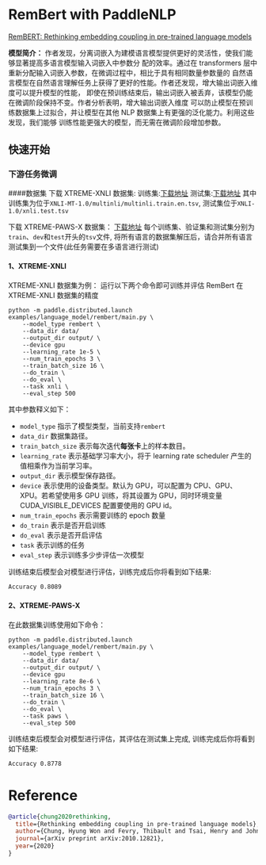 # RemBert with PaddleNLP

[RemBERT: Rethinking embedding coupling in pre-trained language models](https://arxiv.org/pdf/2010.12821v1.pdf)

**模型简介：**
作者发现，分离词嵌入为建模语言模型提供更好的灵活性，使我们能够显著提高多语言模型输入词嵌入中参数分
配的效率。通过在 transformers 层中重新分配输入词嵌入参数，在微调过程中，相比于具有相同数量参数量的
自然语言模型在自然语言理解任务上获得了更好的性能。作者还发现，增大输出词嵌入维度可以提升模型的性能，
即使在预训练结束后，输出词嵌入被丢弃，该模型仍能在微调阶段保持不变。作者分析表明，增大输出词嵌入维度
可以防止模型在预训练数据集上过拟合，并让模型在其他 NLP 数据集上有更强的泛化能力。利用这些发现，我们能够
训练性能更强大的模型，而无需在微调阶段增加参数。

## 快速开始

### 下游任务微调

####数据集
下载 XTREME-XNLI 数据集:
训练集:[下载地址](https://dl.fbaipublicfiles.com/XNLI/XNLI-MT-1.0.zip)
测试集:[下载地址](https://dl.fbaipublicfiles.com/XNLI/XNLI-1.0.zip)
其中训练集为位于`XNLI-MT-1.0/multinli/multinli.train.en.tsv`, 测试集位于`XNLI-1.0/xnli.test.tsv`

下载 XTREME-PAWS-X 数据集：
[下载地址](https://storage.googleapis.com/paws/pawsx/x-final.tar.gz)
每个训练集、验证集和测试集分别为`train`、`dev`和`test`开头的`tsv`文件, 将所有语言的数据集解压后，请合并所有语言测试集到一个文件(此任务需要在多语言进行测试)

#### 1、XTREME-XNLI
XTREME-XNLI 数据集为例：
运行以下两个命令即可训练并评估 RemBert 在 XTREME-XNLI 数据集的精度

```shell
python -m paddle.distributed.launch examples/language_model/rembert/main.py \
    --model_type rembert \
    --data_dir data/
    --output_dir output/ \
    --device gpu
    --learning_rate 1e-5 \
    --num_train_epochs 3 \
    --train_batch_size 16 \
    --do_train \
    --do_eval \
    --task xnli \
    --eval_step 500
```
其中参数释义如下：
- `model_type` 指示了模型类型，当前支持`rembert`
- `data_dir` 数据集路径。
- `train_batch_size` 表示每次迭代**每张卡**上的样本数目。
- `learning_rate` 表示基础学习率大小，将于 learning rate scheduler 产生的值相乘作为当前学习率。
- `output_dir` 表示模型保存路径。
- `device` 表示使用的设备类型。默认为 GPU，可以配置为 CPU、GPU、XPU。若希望使用多 GPU 训练，将其设置为 GPU，同时环境变量 CUDA_VISIBLE_DEVICES 配置要使用的 GPU id。
- `num_train_epochs` 表示需要训练的 epoch 数量
- `do_train` 表示是否开启训练
- `do_eval` 表示是否开启评估
- `task` 表示训练的任务
- `eval_step` 表示训练多少步评估一次模型

训练结束后模型会对模型进行评估，训练完成后你将看到如下结果:
```bash
Accuracy 0.8089
```

#### 2、XTREME-PAWS-X
在此数据集训练使用如下命令：

```shell
python -m paddle.distributed.launch examples/language_model/rembert/main.py \
    --model_type rembert \
    --data_dir data/
    --output_dir output/ \
    --device gpu
    --learning_rate 8e-6 \
    --num_train_epochs 3 \
    --train_batch_size 16 \
    --do_train \
    --do_eval \
    --task paws \
    --eval_step 500
```
训练结束后模型会对模型进行评估，其评估在测试集上完成, 训练完成后你将看到如下结果:
```bash
Accuracy 0.8778
```


# Reference

```bibtex
@article{chung2020rethinking,
  title={Rethinking embedding coupling in pre-trained language models},
  author={Chung, Hyung Won and Fevry, Thibault and Tsai, Henry and Johnson, Melvin and Ruder, Sebastian},
  journal={arXiv preprint arXiv:2010.12821},
  year={2020}
}
```
